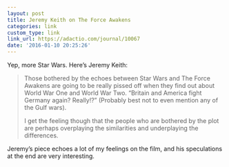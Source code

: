 ```yaml
---
layout: post
title: Jeremy Keith on The Force Awakens
categories: link
custom_type: link
link_url: https://adactio.com/journal/10067
date: '2016-01-10 20:25:26'
---
```

Yep, more Star Wars. Here’s Jeremy Keith:

> Those bothered by the echoes between Star Wars and The Force Awakens are going to be really pissed off when they find out about World War One and World War Two. “Britain and America fight Germany again? Really!?” (Probably best not to even mention any of the Gulf wars).
> 
> I get the feeling though that the people who are bothered by the plot are perhaps overplaying the similarities and underplaying the differences.

Jeremy’s piece echoes a lot of my feelings on the film, and his speculations at the end are very interesting.
